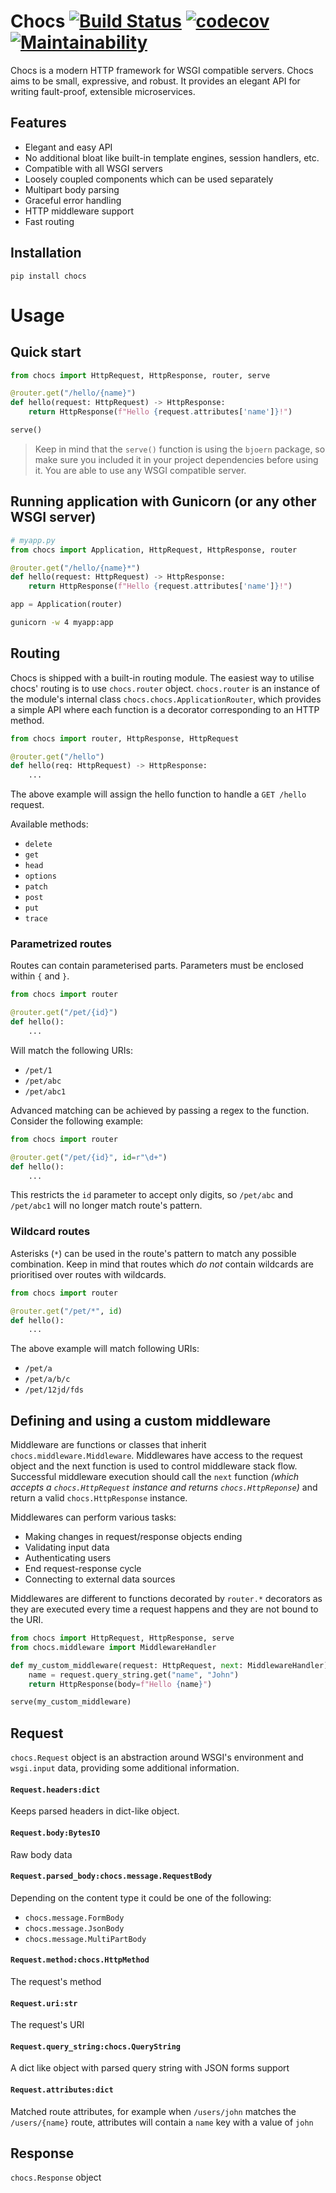 # Chocs [![Build Status](https://travis-ci.org/fatcode/chocs.svg?branch=master)](https://travis-ci.org/fatcode/chocs) [![codecov](https://codecov.io/gh/fatcode/chocs/branch/master/graph/badge.svg)](https://codecov.io/gh/fatcode/chocs) [![Maintainability](https://api.codeclimate.com/v1/badges/d159c53965809f2f4e9d/maintainability)](https://codeclimate.com/github/fatcode/chocs/maintainability)
Chocs is a modern HTTP framework for WSGI compatible servers. Chocs aims to be small, expressive, and robust. 
It provides an elegant API for writing fault-proof, extensible microservices.  

## Features

 - Elegant and easy API
 - No additional bloat like built-in template engines, session handlers, etc.
 - Compatible with all WSGI servers
 - Loosely coupled components which can be used separately
 - Multipart body parsing
 - Graceful error handling
 - HTTP middleware support
 - Fast routing

## Installation
```
pip install chocs
```

# Usage

## Quick start

```python
from chocs import HttpRequest, HttpResponse, router, serve

@router.get("/hello/{name}")
def hello(request: HttpRequest) -> HttpResponse:
    return HttpResponse(f"Hello {request.attributes['name']}!")

serve()
```

 > Keep in mind that the `serve()` function is using the `bjoern` package, so make sure you included it in your project 
 > dependencies before using it. You are able to use any WSGI compatible server.

## Running application with Gunicorn (or any other WSGI server)

```python
# myapp.py
from chocs import Application, HttpRequest, HttpResponse, router

@router.get("/hello/{name}*")
def hello(request: HttpRequest) -> HttpResponse:
    return HttpResponse(f"Hello {request.attributes['name']}!")

app = Application(router)
```

```bash
gunicorn -w 4 myapp:app
```

## Routing
Chocs is shipped with a built-in routing module. The easiest way to utilise chocs' routing is to use `chocs.router` object.
`chocs.router` is an instance of the module's internal class `chocs.chocs.ApplicationRouter`, which provides a simple API 
where each function is a decorator corresponding to an HTTP method.

```python
from chocs import router, HttpResponse, HttpRequest

@router.get("/hello")
def hello(req: HttpRequest) -> HttpResponse:
    ...
```

The above example will assign the hello function to handle a `GET /hello` request. 

Available methods:
- `delete`
- `get`
- `head`
- `options`
- `patch`
- `post`
- `put`
- `trace`

### Parametrized routes

Routes can contain parameterised parts. Parameters must be enclosed within `{` and `}`.

```python
from chocs import router

@router.get("/pet/{id}")
def hello():
    ...
```
Will match the following URIs:
 - `/pet/1`
 - `/pet/abc`
 - `/pet/abc1`

Advanced matching can be achieved by passing a regex to the function.
Consider the following example:

```python
from chocs import router

@router.get("/pet/{id}", id=r"\d+")
def hello():
    ...
```
This restricts the `id` parameter to accept only digits, so `/pet/abc` and `/pet/abc1` will no longer match route's 
pattern.
 
### Wildcard routes

Asterisks (`*`) can be used in the route's pattern to match any possible combination. Keep in mind that routes which 
_do not_ contain wildcards are prioritised over routes with wildcards.

```python
from chocs import router

@router.get("/pet/*", id)
def hello():
    ...
```

The above example will match following URIs:
- `/pet/a`
- `/pet/a/b/c`
- `/pet/12jd/fds`

## Defining and using a custom middleware

Middleware are functions or classes that inherit `chocs.middleware.Middleware`. Middlewares have access to the request 
object and the next function is used to control middleware stack flow. Successful middleware execution should call
the `next` function *(which accepts a `chocs.HttpRequest` instance and returns `chocs.HttpReponse`)* and return a
valid `chocs.HttpResponse` instance.

Middlewares can perform various tasks:
 - Making changes in request/response objects ending
 - Validating input data
 - Authenticating users
 - End request-response cycle
 - Connecting to external data sources
 
Middlewares are different to functions decorated by `router.*` decorators as they are executed every time a request 
happens and they are not bound to the URI.
 
```python
from chocs import HttpRequest, HttpResponse, serve
from chocs.middleware import MiddlewareHandler

def my_custom_middleware(request: HttpRequest, next: MiddlewareHandler) -> HttpResponse:
    name = request.query_string.get("name", "John")
    return HttpResponse(body=f"Hello {name}")

serve(my_custom_middleware)
```

## Request
`chocs.Request` object is an abstraction around WSGI's environment and `wsgi.input` data, providing some additional
information.

#### `Request.headers:dict`
Keeps parsed headers in dict-like object.

#### `Request.body:BytesIO` 
Raw body data

#### `Request.parsed_body:chocs.message.RequestBody`
Depending on the content type it could be one of the following:
 - `chocs.message.FormBody`
 - `chocs.message.JsonBody`
 - `chocs.message.MultiPartBody`

#### `Request.method:chocs.HttpMethod`
The request's method

#### `Request.uri:str`
The request's URI

#### `Request.query_string:chocs.QueryString`
A dict like object with parsed query string with JSON forms support
        
#### `Request.attributes:dict`
Matched route attributes, for example when `/users/john` matches the `/users/{name}` route, attributes will contain a 
`name` key with a value of `john`

## Response
`chocs.Response` object 
